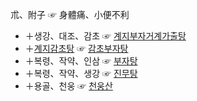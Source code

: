 朮、附子 ☞ 身體痛、小便不利
* ＋생강、대조、감초 ☞ [계지부자거계가출탕]({{site.formulaurl}}/계지부자거계가출탕)
* ＋[계지감초탕]({{site.formulaurl}}/계지감초탕) ☞ [감초부자탕]({{site.formulaurl}}/감초부자탕)
* ＋복령、작약、인삼 ☞ [부자탕]({{site.formulaurl}}/부자탕)
* ＋복령、작약、생강 ☞ [진무탕]({{site.formulaurl}}/진무탕)
* ＋용골、천웅 ☞ [천웅산]({{site.formulaurl}}/천웅산)
